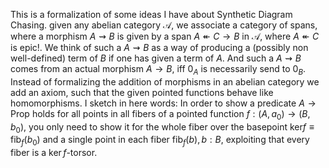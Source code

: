This is a formalization of some ideas I have about Synthetic Diagram Chasing. given any abelian category $\mathcal{A}$, we associate a category of spans, where a morphism $A \rightsquigarrow B$ is given by a span $A \twoheadleftarrow C \to B$ in $\mathcal{A}$, where $A \twoheadleftarrow C$ is epic!. We think of such a $A \rightsquigarrow B$ as a way of producing a (possibly non well-defined) term of $B$ if one has given a term of $A$. 
And such a $A \rightsquigarrow B$ comes from an actual morphism $A \to B$, iff $0_A$ is necessarily send to $0_B$.
Instead of formalizing the addition of morphisms in an abelian category we add an axiom, such that the given pointed functions behave like homomorphisms. 
I sketch in here words: In order to show a predicate $A \to \mathsf{Prop}$ holds for all points in all fibers of a pointed function $f : (A,a_0) \to (B,b_0)$, you only need to show it for the whole fiber over the basepoint $\mathrm{ker} f \equiv \mathrm{fib}_f(b_0)$ 
and a single point in each fiber $\mathrm{fib}_f(b) , b : B$, exploiting that every fiber is a $\ker f$-torsor.
